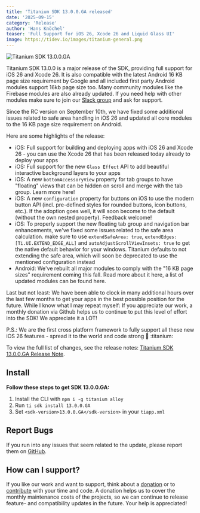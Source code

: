 ```yaml
---
title: 'Titanium SDK 13.0.0.GA released'
date: '2025-09-15'
category: 'Release'
author: 'Hans Knöchel'
teaser: 'Full Support for iOS 26, Xcode 26 and Liquid Glass UI'
image: https://tidev.io/images/titanium-general.png
---
```


![Titanium SDK 13.0.0.GA](/images/titanium-general.png)

Titanium SDK 13.0.0 is a major release of the SDK, providing full support for iOS 26 and Xcode 26. It is also compatible with the latest Android 16 KB page size requirement by Google and all included first party Android modules support 16kb page size too. Many community modules like the Firebase modules are also already updated. If you need help with other modules make sure to join our [Slack group](https://slack.tidev.io/) and ask for support.

Since the RC version on September 10th, we have fixed some additional issues related to safe area handling in iOS 26 and updated all core modules to the 16 KB page size requirement on Android.

Here are some highlights of the release:

- iOS: Full support for building and deploying apps with iOS 26 and Xcode 26 - you can use the Xcode 26 that has been released today already to deploy your apps
- iOS: Full support for the new `Glass Effect` API to add beautiful interactive background layers to your apps
- iOS: A new `bottomAccessoryView` property for tab groups to have "floating" views that can be hidden on scroll and merge with the tab group. Learn more here!
- iOS: A new `configuration` property for buttons on iOS to use the modern button API (incl. pre-defined styles for rounded buttons, icon buttons, etc.). If the adoption goes well, it will soon become to the default (without the own nested property). Feedback welcome!
- iOS: To properly support the new floating tab group and navigation bar enhancements, we've fixed some issues related to the safe area calculation. make sure to use `extendSafeArea: true`, `extendEdges: [Ti.UI.EXTEND_EDGE_ALL]` and `autoAdjustScrollViewInsets: true` to get the native default behavior for your windows. Titanium defaults to not extending the safe area, which will soon be deprecated to use the mentioned configuration instead
- Android: We've rebuilt all major modules to comply with the "16 KB page sizes" requirement coming this fall. Read more about it here, a list of updated modules can be found here.

Last but not least: We have been able to clock in many additional hours over the last few months to get your apps in the best possible position for the future. While I know what I may repeat myself: If you appreciate our work, a monthly donation via Github helps us to continue to put this level of effort into the SDK! We appreciate it a LOT!

P.S.: We are the first cross platform framework to fully support all these new iOS 26 features - spread it to the world and code strong :slightly_smiling_face: :titanium: 

To view the full list of changes, see the release notes: [Titanium SDK 13.0.0.GA Release Note](https://titaniumsdk.com/guide/Titanium_SDK/Titanium_SDK_Release_Notes/Titanium_SDK_Release_Notes_13.x/Titanium_SDK_13.0.0.GA_Release_Note.html).

## Install

**Follow these steps to get SDK 13.0.0.GA:**

1. Install the CLI with `npm i -g titanium alloy`
2. Run `ti sdk install 13.0.0.GA`
3. Set `<sdk-version>13.0.0.GA</sdk-version>` in your `tiapp.xml`

## Report Bugs

If you run into any issues that seem related to the update, please report them on [GitHub](https://github.com/tidev/titanium-sdk/issues).

## How can I support?

If you like our work and want to support, think about a [donation](https://github.com/sponsors/tidev) or to [contribute](/contribute) with your time and code.
A donation helps us to cover the monthly maintenance costs of the projects, so we can continue to release feature- and compatibility updates in the future. Your help is appreciated!
